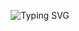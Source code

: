 <p align="center">
<img src="https://readme-typing-svg.demolab.com?font=Fira+Code&pause=1000&color=FC6A04&center=true&vCenter=true&random=true&width=435&lines=check+out+orn8+as+well;hey+this+is+oragne+pty.+ltd." alt="Typing SVG" />
</p>